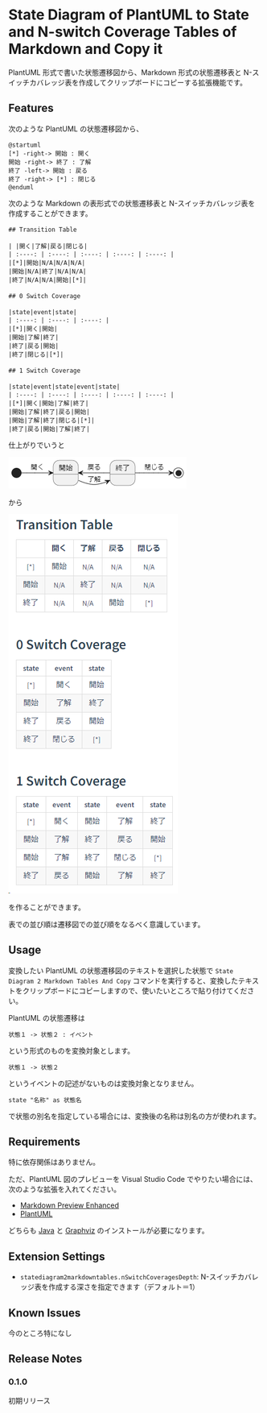 # State Diagram of PlantUML to State and N-switch Coverage Tables of Markdown and Copy it

PlantUML 形式で書いた状態遷移図から、Markdown 形式の状態遷移表と N-スイッチカバレッジ表を作成してクリップボードにコピーする拡張機能です。

## Features
次のような PlantUML の状態遷移図から、

```
@startuml
[*] -right-> 開始 : 開く
開始 -right-> 終了 : 了解
終了 -left-> 開始 : 戻る
終了 -right-> [*] : 閉じる
@enduml
```

次のような Markdown の表形式での状態遷移表と N-スイッチカバレッジ表を作成することができます。

```
## Transition Table

| |開く|了解|戻る|閉じる|
| :----: | :----: | :----: | :----: | :----: |
|[*]|開始|N/A|N/A|N/A|
|開始|N/A|終了|N/A|N/A|
|終了|N/A|N/A|開始|[*]|

## 0 Switch Coverage

|state|event|state|
| :----: | :----: | :----: |
|[*]|開く|開始|
|開始|了解|終了|
|終了|戻る|開始|
|終了|閉じる|[*]|

## 1 Switch Coverage

|state|event|state|event|state|
| :----: | :----: | :----: | :----: | :----: |
|[*]|開く|開始|了解|終了|
|開始|了解|終了|戻る|開始|
|開始|了解|終了|閉じる|[*]|
|終了|戻る|開始|了解|終了|

```

仕上がりでいうと

![状態遷移図](./images/PlantUML.png)

から

![状態遷移表他](./images/Markdown.png)

を作ることができます。

表での並び順は遷移図での並び順をなるべく意識しています。

## Usage

変換したい PlantUML の状態遷移図のテキストを選択した状態で `State Diagram 2 Markdown Tables And Copy` コマンドを実行すると、変換したテキストをクリップボードにコピーしますので、使いたいところで貼り付けてください。

PlantUML の状態遷移は

```
状態１ -> 状態２ : イベント
```

という形式のものを変換対象とします。

```
状態１ -> 状態２
```

というイベントの記述がないものは変換対象となりません。

```
state "名称" as 状態名
```

で状態の別名を指定している場合には、変換後の名称は別名の方が使われます。

## Requirements

特に依存関係はありません。

ただ、PlantUML 図のプレビューを Visual Studio Code でやりたい場合には、次のような拡張を入れてください。

- [Markdown Preview Enhanced](https://marketplace.visualstudio.com/items?itemName=shd101wyy.markdown-preview-enhanced)
- [PlantUML](https://marketplace.visualstudio.com/items?itemName=jebbs.plantuml)

どちらも [Java](http://java.com/en/download/) と [Graphviz](https://www.graphviz.org/) のインストールが必要になります。


## Extension Settings

* `statediagram2markdowntables.nSwitchCoveragesDepth`: N-スイッチカバレッジ表を作成する深さを指定できます（デフォルト＝1）

## Known Issues

今のところ特になし

## Release Notes

### 0.1.0

初期リリース
